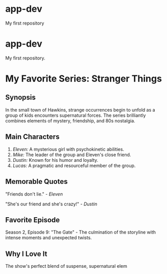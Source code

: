 # app-dev
My first repository
# app-dev
 My first repository.
 # My Favorite Series: Stranger Things

## Synopsis
In the small town of Hawkins, strange occurrences begin to unfold as a group of kids encounters supernatural forces. The series brilliantly combines elements of mystery, friendship, and 80s nostalgia.

## Main Characters
1. *Eleven:* A mysterious girl with psychokinetic abilities.
2. *Mike:* The leader of the group and Eleven's close friend.
3. *Dustin:* Known for his humor and loyalty.
4. *Lucas:* A pragmatic and resourceful member of the group.

## Memorable Quotes
"Friends don't lie." - *Eleven*


"She's our friend and she's crazy!" - *Dustin*


## Favorite Episode
Season 2, Episode 9: "The Gate" - The culmination of the storyline with intense moments and unexpected twists.

## Why I Love It
The show's perfect blend of suspense, supernatural elem
